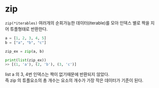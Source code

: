 # zip
`zip(*iterables)`
여러개의 순회가능한 데이터(iterable)를 모아 인덱스 별로 짝을 지어 튜플형태로 반환한다.
```python
a = [1, 2, 3, 4, 5]
b = ["a", "b", "c"]

zip_ex = zip(a, b)

print(list(zip_ex))
>> [(1, 'a'), (2, 'b'), (3, 'c')]
```
list a 의 3, 4번 인덱스는 짝이 없기때문에 반환되지 않았다.<br>
즉 zip 의 튜플요소의 총 개수는 요소의 개수가 가장 작은 데이터가 기준이 된다.